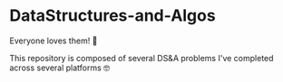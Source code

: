 # DataStructures-and-Algos

Everyone loves them! 🥲

This repository is composed of several DS&amp;A problems I've completed across several platforms 🤓
